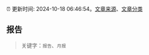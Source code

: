 :alarm_clock: 更新时间: 2024-10-18 06:46:54。[文章来源](/README.md)、[文章分类](/TAGS.md)

## 报告


> 关键字：`报告`、`月报`



